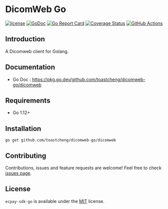 # DicomWeb Go

[![license](https://img.shields.io/badge/license-MIT-blue)](https://github.com/toastcheng/dicomweb-go/blob/master/LICENSE.md)
[![GoDoc](https://img.shields.io/badge/go-doc-blue)](https://pkg.go.dev/github.com/toastcheng/dicomweb-go/dicomweb)
[![Go Report Card](https://goreportcard.com/badge/github.com/toastcheng/dicomweb-go)](https://goreportcard.com/report/github.com/toastcheng/dicomweb-go)
[![Coverage Status](https://coveralls.io/repos/github/ToastCheng/dicomweb-go/badge.svg)](https://coveralls.io/github/ToastCheng/dicomweb-go)
[![GitHub Actions](https://img.shields.io/endpoint.svg?url=https%3A%2F%2Factions-badge.atrox.dev%2Ftoastcheng%dicomweb-go%2Fbadge&style=flat-square)](https://actions-badge.atrox.dev/toastcheng/dicomweb-go/goto)


## Introduction
A Dicomweb client for Golang.

## Documentation
* Go Doc : https://pkg.go.dev/github.com/toastcheng/dicomweb-go/dicomweb

## Requirements
* Go 1.12+

## Installation
```
go get github.com/toastcheng/dicomweb-go/dicomweb
```

## Contributing

Contributions, issues and feature requests are welcome!
Feel free to check [issues page](https://github.com/toastcheng/dicomweb-go/issues).

## License

`ecpay-sdk-go` is available under the [MIT](https://github.com/toastcheng/dicomweb-go/blob/master/LICENSE.md) license.
